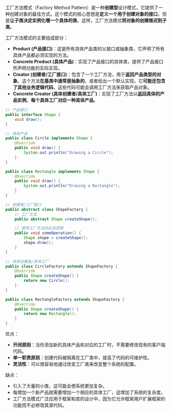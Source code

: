 工厂方法模式（Factory Method Pattern）是一种**创建型**设计模式，它提供了一种创建对象的最佳方式。这个模式的核心思想是**定义一个用于创建对象的接口**，但是**让子类决定实例化哪一个具体的类**。这样，工厂方法模式**将对象的创建推迟到子类**。

工厂方法模式的主要组成部分：

- **Product (产品接口)**：这是所有具体产品类的父接口或抽象类，它声明了所有具体产品都必须实现的方法。
- **Concrete Product (具体产品)**：实现了产品接口的具体类，提供了产品接口所声明功能的实际实现。
- **Creator (创建者/工厂接口)**：包含了一个工厂方法，用于**返回产品类型的对象**。这个方法**在基类中通常是抽象的**，或者给出一个默认实现。它**可能还包含了其他业务逻辑代码**，这些代码可能会调用工厂方法来获取产品对象。
- **Concrete Creator (具体创建者/具体工厂)**：实现了工厂方法以**返回具体的产品实例**。**每个具体工厂对应一种具体产品**。

```java
// 产品接口
public interface Shape {
    void draw();
}

// 具体产品
public class Circle implements Shape {
    @Override
    public void draw() {
        System.out.println("Drawing a Circle");
    }
}

public class Rectangle implements Shape {
    @Override
    public void draw() {
        System.out.println("Drawing a Rectangle");
    }
}

// 创建者/工厂接口
public abstract class ShapeFactory {
    // 工厂方法
    public abstract Shape createShape();

    // 使用工厂方法的业务逻辑
    public void someOperation() {
        Shape shape = createShape();
        shape.draw();
    }
}

// 具体创建者/具体工厂
public class CircleFactory extends ShapeFactory {
    @Override
    public Shape createShape() {
        return new Circle();
    }
}

public class RectangleFactory extends ShapeFactory {
    @Override
    public Shape createShape() {
        return new Rectangle();
    }
}
```

优点：

- **开闭原则**：当你添加新的具体产品和对应的工厂时，不需要修改现有的客户端代码。
- **单一职责原则**：创建代码被隔离在工厂类中，提高了代码的可维护性。
- **灵活性**：可以很容易地通过改变工厂类来改变整个系统的配置。

缺点：

- 引入了大量的小类，这可能会使系统更加复杂。
- 每增加一个新产品就需要增加一个相应的具体工厂，这增加了系统的复杂度。
- 工厂方法模式广泛应用于框架和库的设计中，因为它允许框架用户扩展框架的功能而不必修改其源代码。

